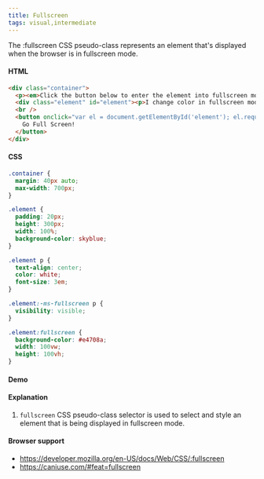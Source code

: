 ```yaml
---
title: Fullscreen
tags: visual,intermediate
---
```


The :fullscreen CSS pseudo-class represents an element that's displayed when the browser is in fullscreen mode.

#### HTML

```html
<div class="container">
  <p><em>Click the button below to enter the element into fullscreen mode. </em></p>
  <div class="element" id="element"><p>I change color in fullscreen mode!</p></div>
  <br />
  <button onclick="var el = document.getElementById('element'); el.requestFullscreen();">
    Go Full Screen!
  </button>
</div>
```

#### CSS

```css
.container {
  margin: 40px auto;
  max-width: 700px;
}

.element {
  padding: 20px;
  height: 300px;
  width: 100%;
  background-color: skyblue;
}

.element p {
  text-align: center;
  color: white;
  font-size: 3em;
}

.element:-ms-fullscreen p {
  visibility: visible;
}

.element:fullscreen {
  background-color: #e4708a;
  width: 100vw;
  height: 100vh;
}
```

#### Demo

#### Explanation

1. `fullscreen` CSS pseudo-class selector is used to select and style an element that is being displayed in fullscreen mode.

#### Browser support

- https://developer.mozilla.org/en-US/docs/Web/CSS/:fullscreen
- https://caniuse.com/#feat=fullscreen



